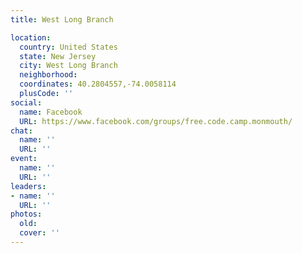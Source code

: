 ```yaml
---
title: West Long Branch

location:
  country: United States
  state: New Jersey
  city: West Long Branch
  neighborhood: 
  coordinates: 40.2804557,-74.0058114
  plusCode: ''
social:
  name: Facebook
  URL: https://www.facebook.com/groups/free.code.camp.monmouth/
chat:
  name: ''
  URL: ''
event:
  name: ''
  URL: ''
leaders:
- name: ''
  URL: ''
photos:
  old: 
  cover: ''
---
```

